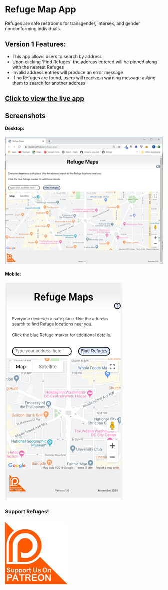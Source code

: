 <h1>Refuge Map App</h1>
<p>Refuges are safe restrooms for transgender, intersex, and gender nonconforming individuals.</p>

<h2>Version 1 Features:</h2>

<ul>
    <li>This app allows users to search by address</li>
    <li>Upon clicking 'Find Refuges' the address entered will be pinned along with the nearest Refuges</li>
    <li>Invalid address entries will produce an error message</li>
    <li>If no Refuges are found, users will receive a warning message asking them to search for another address</li>

</ul> 

<h2><a href="https://ljspiek.github.io/refuge_app/">Click to view the live app</a>

<h2>Screenshots</h2>

<h4>Desktop:</h4>
<img src="img/Desktop.Screenshot.png">

<h4>Mobile:</h4>
<img src="img/Mobile.screenshot.png">

<h3>Support Refuges!<h3>
<a href="https://www.patreon.com/refugerestrooms" target=blank><img class ="patreon" src="img/patreon-1_1_orig.png" alt="If you believe everyone deserves a safe space, become a patron at Patreon."></a>





